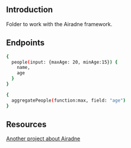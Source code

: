 ## Introduction

Folder to work with the Airadne framework.

## Endpoints

```bash
{
  people(input: {maxAge: 20, minAge:15}) {
    name,
    age
  }
}
```

```bash
{
  aggregatePeople(function:max, field: "age")
}
```

## Resources

[Another project about Airadne](https://github.com/CarlosAMolina/microservice-apis-python)
